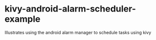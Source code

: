 # kivy-android-alarm-scheduler-example
Illustrates using the android alarm manager to schedule tasks using kivy
